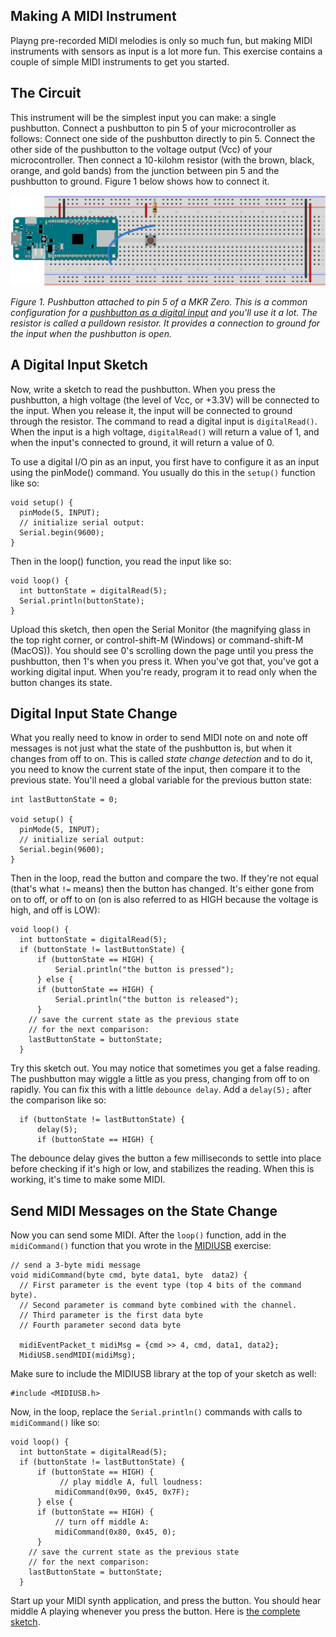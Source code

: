 ## Making A MIDI Instrument

Playng pre-recorded MIDI melodies is only so much fun, but making MIDI instruments with sensors as input is a lot more fun. This exercise contains a couple of simple MIDI instruments to get you started.

## The Circuit

This instrument will be the simplest input you can make: a single pushbutton. Connect a pushbutton to pin 5 of your microcontroller as follows: Connect one side of the pushbutton directly to pin 5. Connect the other side of the pushbutton to the voltage output (Vcc) of your microcontroller. Then connect a 10-kilohm resistor (with the brown, black, orange, and gold bands) from the junction between pin 5 and the pushbutton to ground. Figure 1 below shows how to connect it. 

![Figure 1. Pushbutton attached to pin 5 of a MKR Zero](img/pushbutton-input_bb.png)

*Figure 1. Pushbutton attached to pin 5 of a MKR Zero. This is a common configuration for a [pushbutton as a digital input](https://itp.nyu.edu/physcomp/labs/labs-arduino-digital-and-analog/digital-input-and-output-with-an-arduino/) and you'll use it a lot. The resistor is called a pulldown resistor. It provides a connection to ground for the input when the pushbutton is open.*

##  A Digital Input Sketch
 
Now, write a sketch to read the pushbutton. When you press the pushbutton, a high voltage (the level of Vcc, or +3.3V) will be connected to the input. When you release it, the input will be connected to ground through the resistor.  The command to read a digital input is `digitalRead()`. When the input is a high voltage, `digitalRead()` will return a value of 1, and when the input's connected to ground, it will return a value of 0. 

To use a digital I/O pin as an input, you first have to configure it as an input using the pinMode() command. You usually do this in the `setup()` function like so:

````
void setup() {
  pinMode(5, INPUT);
  // initialize serial output:
  Serial.begin(9600);
}
````

Then in the loop() function, you read the input like so:

````
void loop() {
  int buttonState = digitalRead(5);
  Serial.println(buttonState);
}
````

Upload this sketch, then open the Serial Monitor (the magnifying glass in  the top right corner, or control-shift-M (Windows) or command-shift-M (MacOS)). You should see 0's scrolling down the page until you press the pushbutton, then 1's when you press it. When you've got that, you've got a working digital input. When you're ready, program it to read only when the button changes its state.

## Digital Input State Change

What you really need to know in order to send MIDI note on and note off messages is not just what the state of the pushbutton is, but when it changes from off to on. This is called *state change detection* and to do it, you need to know the current state of the input, then compare it to the previous state. You'll need a global variable for the previous button state:

````
int lastButtonState = 0;

void setup() {
  pinMode(5, INPUT);
  // initialize serial output:
  Serial.begin(9600);
}
````

Then in the loop, read the button and compare the two. If they're not equal (that's what `!=` means) then the button has changed. It's either gone from on to off, or off to on (on is also referred to as HIGH because the voltage is high, and off is LOW):

````
void loop() {
  int buttonState = digitalRead(5);
  if (buttonState != lastButtonState) {
      if (buttonState == HIGH) {
          Serial.println("the button is pressed");
      } else {
      if (buttonState == HIGH) {
          Serial.println("the button is released");
      }
    // save the current state as the previous state 
    // for the next comparison:
    lastButtonState = buttonState; 
  }
````

Try this sketch out. You may notice that sometimes you get a false reading. The pushbutton may wiggle a little as you press, changing from off to on rapidly. You can fix this with a little `debounce delay`. Add a `delay(5);` after the comparison like so: 

````
  if (buttonState != lastButtonState) {
      delay(5);
      if (buttonState == HIGH) {
````

The debounce delay gives the button a few milliseconds to settle into place before checking if it's high or low, and stabilizes the reading. When this is working, it's time to make some MIDI. 

## Send MIDI Messages on the State Change

Now you can send some MIDI. After the `loop()` function, add in the `midiCommand()` function that you wrote in the [MIDIUSB](midiusb.md) exercise:

````
// send a 3-byte midi message
void midiCommand(byte cmd, byte data1, byte  data2) {
  // First parameter is the event type (top 4 bits of the command byte).
  // Second parameter is command byte combined with the channel.
  // Third parameter is the first data byte
  // Fourth parameter second data byte

  midiEventPacket_t midiMsg = {cmd >> 4, cmd, data1, data2};
  MidiUSB.sendMIDI(midiMsg);
````

Make sure to include the MIDIUSB library at the top of your sketch as well:

````
#include <MIDIUSB.h>
````

Now, in the loop, replace the `Serial.println()` commands with calls to `midiCommand()` like so:

````
void loop() {
  int buttonState = digitalRead(5);
  if (buttonState != lastButtonState) {
      if (buttonState == HIGH) {
           // play middle A, full loudness:
          midiCommand(0x90, 0x45, 0x7F);
      } else {
      if (buttonState == HIGH) {
          // turn off middle A:
          midiCommand(0x80, 0x45, 0);
      }
    // save the current state as the previous state 
    // for the next comparison:
    lastButtonState = buttonState; 
  }
  ````

  Start up your MIDI synth application, and press the button. You should hear middle A playing whenever you press the button.  Here is [the complete sketch](MIDI_examples/MIDIUSB_oneKeyPiano/MIDIUSB_oneKeyPiano.ino).